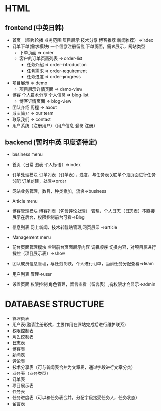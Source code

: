
# HTML
## frontend (中英日韩)
  * 首页 （图片轮播 业务范围 项目展示 技术分享 博客推荐  新闻推荐）=>index
  * 订单下单(需求模块) 一个信息注册留言,下单页面，需求展示，网站类型
    * 下单页面 => order
    * 客户的订单页面列表 => order-list
      * 任务介绍 => order-introduction
      * 任务需求 => order-requirement
      * 任务进度 => order-progress 
  * 项目展示 => demo
    * 项目展示详情页面 => demo-view 
  * 博客 个人技术分享 个人信息 => blog-list
    * 博客详情页面 => blog-view
  * 团队介绍 历程 => about
  * 成员简介 => our team 
  * 联系我们 => contact
  * 用户系统（注册用户）（用户信息 登录 注册）

## backend (暂时中英 印度语待定)
* business menu
 * 首页（日常 图表 个人标语）=>index
 * 订单处理模块 订单列表（订单表），进度，与任务表关联单个顶页面进行任务分配 订单创建，处理=>order
 * 网站业务管理，数目，种类添加，流浪=>business
 
* Article menu
 * 博客管理模块 博客列表（包含评论处理） 管理，个人日志（日志表）不直接展示在后台，权限控制前台可看=>Blog
 * 信息列表 网上新闻，技术转载贴管理,网页展示 =>article
 
* Management menu 
 * 前台页面管理模块 控制前台页面展示内容 调换顺序 切换内容，对项目表进行操控（项目展示表）=>show
 * 团队成员信息管理，与任务关联，个人进行订单，当前任务分配查看=>team
 * 用户列表 管理=>user
 * 设置页面 权限控制 角色管理，留言查看（留言表）,有权限才会显示=>admin

# DATABASE STRUCTURE
 * 管理员表
 * 用户表(邀请注册形式，主要作用在网站完成后进行维护联系)
 * 权限控制表
 * 角色控制表
 * 日志表
 * 博客表
 * 新闻表
 * 评论表
 * 技术分享表（可与新闻表合并为文章表，通过字段进行文章分类）
 * 业务表（业务类型）
 * 订单表
 * 项目展示表
 * 任务表
 * 任务进度表（可以和任务表合并，分配字段接受任务人，任务状态）
 * 留言表
 
